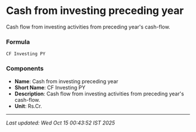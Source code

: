 # Cash from investing preceding year
Cash flow from investing activities from preceding year's cash-flow.

### Formula
```text
CF Investing PY
```


### Components
- **Name**: Cash from investing preceding year
- **Short Name**: CF Investing PY
- **Description**: Cash flow from investing activities from preceding year's cash-flow.
- **Unit**: Rs.Cr.

---
*Last updated: Wed Oct 15 00:43:52 IST 2025*
